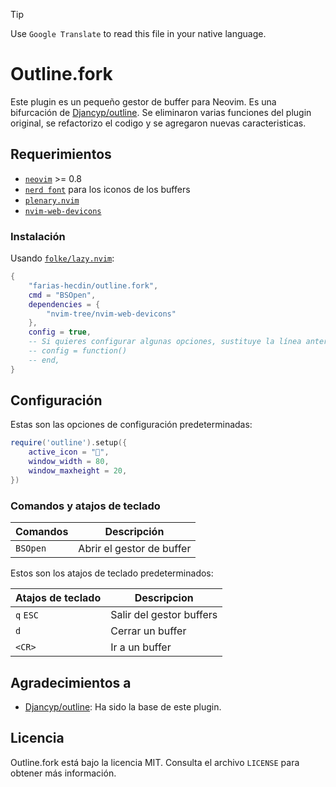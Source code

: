 > [!TIP]
> Use `Google Translate` to read this file in your native language.

# Outline.fork

Este plugin es un pequeño gestor de buffer para Neovim. Es una bifurcación de [Djancyp/outline](https://github.com/Djancyp/outline). Se eliminaron varias funciones del plugin original, se refactorizo el codigo y se agregaron nuevas caracteristicas.

## Requerimientos

* [`neovim`](https://github.com/neovim/neovim) >= 0.8
* [`nerd font`](https://www.nerdfonts.com/) para los iconos de los buffers
* [`plenary.nvim`](https://github.com/nvim-lua/plenary.nvim)
* [`nvim-web-devicons`](https://github.com/nvim-tree/nvim-web-devicons)

### Instalación

Usando [`folke/lazy.nvim`](https://github.com/folke/lazy.nvim):

```lua
{
    "farias-hecdin/outline.fork",
    cmd = "BSOpen",
    dependencies = {
        "nvim-tree/nvim-web-devicons"
    },
    config = true,
    -- Si quieres configurar algunas opciones, sustituye la línea anterior con:
    -- config = function()
    -- end,
}
```

## Configuración

Estas son las opciones de configuración predeterminadas:

```lua
require('outline').setup({
    active_icon = "",
    window_width = 80,
    window_maxheight = 20,
})
```

### Comandos y atajos de teclado

| Comandos       | Descripción                         |
| -------------  | ----------------------------------- |
| `BSOpen`       | Abrir el gestor de buffer |

Estos son los atajos de teclado predeterminados:

| Atajos de teclado | Descripcion  |
| ----------------- | ------------------------------- |
| `q` `ESC`         | Salir del gestor buffers |
| `d`               | Cerrar un buffer |
| `<CR>`            | Ir a un buffer |

## Agradecimientos a

* [Djancyp/outline](https://github.com/Djancyp/outline): Ha sido la base de este plugin.

## Licencia

Outline.fork está bajo la licencia MIT. Consulta el archivo `LICENSE` para obtener más información.
